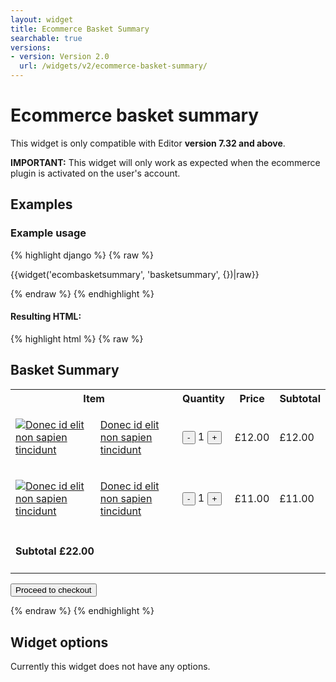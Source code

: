 ```yaml
---
layout: widget
title: Ecommerce Basket Summary
searchable: true
versions:
- version: Version 2.0
  url: /widgets/v2/ecommerce-basket-summary/
---
```


# Ecommerce basket summary

This widget is only compatible with Editor **version 7.32 and above**.

**IMPORTANT:** This widget will only work as expected when the ecommerce plugin is activated on the user's account.

## Examples

### Example usage

{% highlight django %}
{% raw %}

  {{widget('ecombasketsummary', 'basketsummary', {})|raw}}

{% endraw %}
{% endhighlight %}

#### Resulting HTML:

{% highlight html %}
{% raw %}

<div id="page-zones__main-widgets__basketsummary" data-name="ecombasketsummary" class="widget  widget--zone-widget">
  <div class="bk-ecombasketsummary  ecombasketsummary  widget__ecombasketsummary">
    <section class="summary-section  ecombasketsummary__summary-section">
      <h2 class="summary-title  ecombasketsummary__summary-title">Basket Summary</h2>
      <table class="summary-table  table  ecombasketsummary__summary-table">
        <tbody class="summary-body  ecombasketsummary__summary-body">
          <tr class="table-row  table-row--heading  ecombasketsummary__table-row">
            <th class="cell  cell--header  ecombasketsummary__cell" scope="col" colspan="2">Item</th>
            <th class="cell  cell--header  ecombasketsummary__cell" scope="col" colspan="1">Quantity</th>
            <th class="cell  cell--header  ecombasketsummary__cell" scope="col" colspan="1">Price</th>
            <th class="cell  cell--header  ecombasketsummary__cell" scope="col" colspan="1">Subtotal</th>
          </tr>
          <tr class="table-row  ecombasketsummary__table-row">
            <td class="cell  cell--image  ecombasketsummary__cell">
              <a class="summary-item-link  ecombasketsummary__summary-item-link" href="/store/product/Bag" style="background-repeat: no-repeat;background-image:url('//placehold.it/2250x800')">
              <img class="image  image--thumb  ecombasketsummary__image" src="//placehold.it/2250x800" alt="Donec id elit non sapien tincidunt">
              </a>
            </td>
            <td class="cell  cell--title  ecombasketsummary__cell">
              <p class="summary-item-title  ecombasketsummary__summary-item-title">
                <a class="summary-item-link  ecombasketsummary__summary-item-link" href="/store/product/Bag">Donec id elit non sapien tincidunt</a>
              </p>
            </td>
            <td class="cell  cell--quantity  ecombasketsummary__cell">
              <div class="quantity-wrap  ecombasketsummary__quantity-wrap">
                <input class="quantity-minus  button  button--quantity  ecombasketsummary__quantity-minus  js-remove" type="button" value="-" data-ref="1">
                <span class="quantity-field  ecombasketsummary__quantity-field">1</span>
                <input class="quantity-plus  button  button--quantity  ecombasketsummary__quantity-plus  js-add" type="button" value="+" data-ref="1">
              </div>
            </td>
            <td class="cell  cell--price  ecombasketsummary__cell">
              <p class="summary-item-price  ecombasketsummary__summary-item-price">£12.00</p>
            </td>
            <td class="cell  cell--total  ecombasketsummary__cell">
              <p class="summary-item-total  ecombasketsummary__summary-item-total">£12.00</p>
            </td>
          </tr>
          <tr class="table-row  ecombasketsummary__table-row">
            <td class="cell  cell--image  ecombasketsummary__cell">
              <a class="summary-item-link  ecombasketsummary__summary-item-link" href="/store/product/Bag" style="background-repeat: no-repeat;background-image:url('//placehold.it/300x100')">
              <img class="image  image--thumb  ecombasketsummary__image" src="//placehold.it/300x100" alt="Donec id elit non sapien tincidunt">
              </a>
            </td>
            <td class="cell  cell--title  ecombasketsummary__cell">
              <p class="summary-item-title  ecombasketsummary__summary-item-title">
                <a class="summary-item-link  ecombasketsummary__summary-item-link" href="/store/product/Bag">Donec id elit non sapien tincidunt</a>
              </p>
            </td>
            <td class="cell  cell--quantity  ecombasketsummary__cell">
              <div class="quantity-wrap  ecombasketsummary__quantity-wrap">
                <input class="quantity-minus  button  button--quantity  ecombasketsummary__quantity-minus  js-remove" type="button" value="-" data-ref="2">
                <span class="quantity-field  ecombasketsummary__quantity-field">1</span>
                <input class="quantity-plus  button  button--quantity  ecombasketsummary__quantity-plus  js-add" type="button" value="+" data-ref="2">
              </div>
            </td>
            <td class="cell  cell--price  ecombasketsummary__cell">
              <p class="summary-item-price  ecombasketsummary__summary-item-price">£11.00</p>
            </td>
            <td class="cell  cell--total  ecombasketsummary__cell">
              <p class="summary-item-total  ecombasketsummary__summary-item-total">£11.00</p>
            </td>
          </tr>
          <tr class="table-row  table-row--order-total  ecombasketsummary__table-row">
            <td colspan="5" class="cell  cell--order-total  ecombasketsummary__cell">
              <h4 class="order-total  ecombasketsummary__order-total">Subtotal <span class="total-value  ecombasketsummary__total-value">£22.00</span></h4>
            </td>
          </tr>
        </tbody>
      </table>
      <form class="summary-form  form  ecombasketsummary__summary-form" action="" method="post">
        <input type="hidden" name="cartId" value="">
        <input type="hidden" name="storeRef" value="18">
        <input type="hidden" name="storeUrl" value="http:///store">
        <input class="input  button  button--submit  ecombasketsummary__input" type="submit" value="Proceed to checkout">
      </form>
    </section>
  </div>
</div>

{% endraw %}
{% endhighlight %}

## Widget options

Currently this widget does not have any options.
